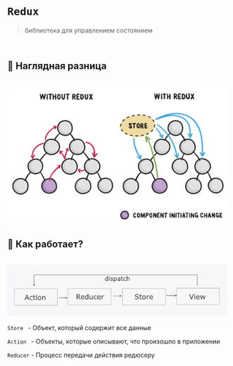 # `Redux`
> библиотека для управлением состоянием

<br>

## 🚩 Наглядная разница

<br>

<img src="./img/1.svg" style="width: 500px">

<br>

## 🚩 Как работает?

<br>

<img src="./img/1.png" style="width: 500px">

`Store ` - Объект, который содержит все данные

`Action ` - Объекты, которые описывают, что произошло в приложении

`Reducer` - Процесс передачи действия редюсеру
